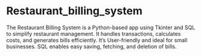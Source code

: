 # Restaurant_billing_system
The Restaurant Billing System is a Python-based app using Tkinter and SQL to simplify restaurant management. It handles transactions, calculates costs, and generates bills efficiently. It’s User-friendly and ideal for small businesses. SQL enables easy saving, fetching, and deletion of bills.
